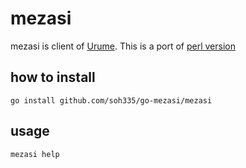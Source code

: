 # mezasi

mezasi is client of [Urume](https://github.com/fujiwara/Urume).
This is a port of [perl version](https://github.com/fujiwara/Urume/blob/master/bin/mezasi)

## how to install

```
go install github.com/soh335/go-mezasi/mezasi
```

## usage

```
mezasi help
```
